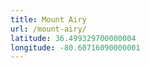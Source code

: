 ```yaml
---
title: Mount Airy
url: /mount-airy/
latitude: 36.499329700000004
longitude: -80.60716090000001
---
```

